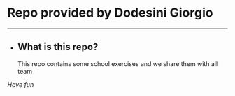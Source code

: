 # Repo provided by Dodesini Giorgio
___
* ## What is this repo? 
    This repo contains some school exercises and we share them with all team

_Have fun_